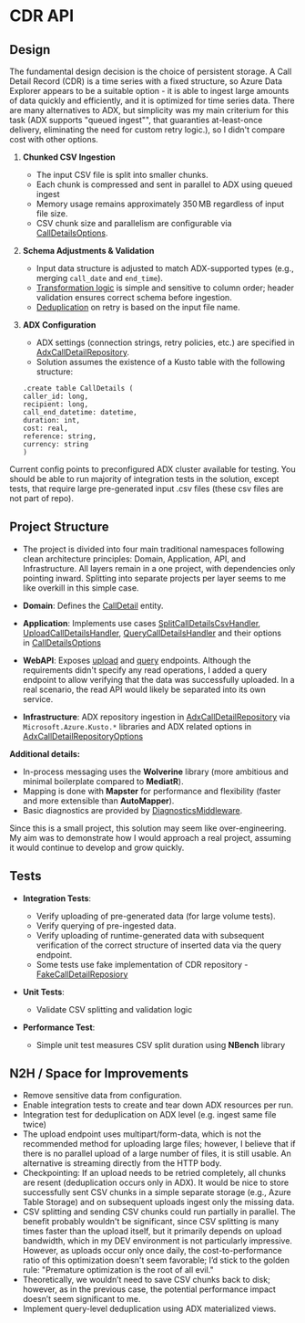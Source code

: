 # CDR API

## Design

The fundamental design decision is the choice of persistent storage. 
A Call Detail Record (CDR) is a time series with a fixed structure, so Azure Data Explorer appears to be a suitable option - it is able to ingest large amounts of data quickly and efficiently, and it is optimized for time series data.
There are many alternatives to ADX, but simplicity was my main criterium for this task (ADX supports "queued ingest"", that guaranties at-least-once delivery, eliminating the need for custom retry logic.), so I didn't compare cost with other options.

1. **Chunked CSV Ingestion**

   * The input CSV file is split into smaller chunks.
   * Each chunk is compressed and sent in parallel to ADX using queued ingest
   * Memory usage remains approximately 350 MB regardless of input file size.
   * CSV chunk size and parallelism are configurable via [CallDetailsOptions](Giacom.Cdr.Api/Application/CallDetailsOptions.cs).

2. **Schema Adjustments & Validation**

   * Input data structure is adjusted to match ADX-supported types (e.g., merging `call_date` and `end_time`).
   * [Transformation logic](Giacom.Cdr.Api/Application/Handlers/SplitCallDetailsCsvHandler.cs#L145) is simple and sensitive to column order; header validation ensures correct schema before ingestion.
   * [Deduplication](Giacom.Cdr.Api/Infrastructure/Repository/AdxClassDetailRepository.cs#L56) on retry is based on the input file name.

3. **ADX Configuration**

   * ADX settings (connection strings, retry policies, etc.) are specified in [AdxCallDetailRepository](Giacom.Cdr.Api/Infrastructure/Repository/AdxClassDetailRepository.cs).
   * Solution assumes the existence of a Kusto table with the following structure:


   ```kusto
   .create table CallDetails (
   caller_id: long, 
   recipient: long, 
   call_end_datetime: datetime, 
   duration: int, 
   cost: real, 
   reference: string, 
   currency: string
   )
   ```

Current config points to preconfigured ADX cluster available for testing. You should be able to run majority of integration tests in the solution, except tests, that require large pre-generated input .csv files (these csv files are not part of repo).

## Project Structure

* The project is divided into four main traditional namespaces following clean architecture principles: Domain, Application, API, and Infrastructure. All layers remain in a one project, with dependencies only pointing inward. Splitting into separate projects per layer seems to me like overkill in this simple case.&#x20;

* **Domain**: Defines the [CallDetail](Giacom.Cdr.Api/Domain/Entities/CallDetail.cs) entity.

* **Application**: Implements use cases [SplitCallDetailsCsvHandler](Giacom.Cdr.Api/Application/Handlers/SplitCallDetailsCsvHandler.cs), [UploadCallDetailsHandler](Giacom.Cdr.Api/Application/Handlers/UploadCallDetailsHandler.cs),  [QueryCallDetailsHandler](Giacom.Cdr.Api/Application/Handlers/QueryCallDetailsHandler.cs) and their options in [CallDetailsOptions](Giacom.Cdr.Api/Application/CallDetailsOptions.cs)

* **WebAPI**: Exposes [upload](Giacom.Cdr.Api/WebAPI/Controllers/CallDetailsController.cs#L39) and [query](Giacom.Cdr.Api/WebAPI/Controllers/CallDetailsController.cs#L57) endpoints. Although the requirements didn't specify any read operations, I added a query endpoint to allow verifying that the data was successfully uploaded. In a real scenario, the read API would likely be separated into its own service.

* **Infrastructure**:  ADX repository ingestion in [AdxCallDetailRepository](Giacom.Cdr.Api/Infrastructure/Repository/AdxClassDetailRepository.cs) via `Microsoft.Azure.Kusto.*` libraries and ADX related options in [AdxCallDetailRepositoryOptions](Giacom.Cdr.Api/Infrastructure/Repository/AdxCallDetailRepositoryOptions.cs)

**Additional details:**

* In-process messaging uses the **Wolverine** library (more ambitious and minimal boilerplate compared to **MediatR**).
* Mapping is done with **Mapster** for performance and flexibility (faster and more extensible than **AutoMapper**).
* Basic diagnostics are provided by [DiagnosticsMiddleware](Giacom.Cdr.Api/Application/Common/Wolverine/DiagnosticsMiddleware.cs).

Since this is a small project, this solution may seem like over-engineering. My aim was to demonstrate how I would approach a real project, assuming it would continue to develop and grow quickly.

## Tests

* **Integration Tests**:

  * Verify uploading of pre-generated data (for large volume tests).
  * Verify querying of pre-ingested data.
  * Verify uploading of runtime-generated data with subsequent verification of the correct structure of inserted data via the query endpoint.
  * Some tests use fake implementation of CDR repository - [FakeCallDetailReposiory](Giacom.Cdr.IntegrationTests/FakeCallDetailRepository.cs)
* **Unit Tests**:

  * Validate CSV splitting and validation logic
* **Performance Test**:

  * Simple unit test measures CSV split duration using **NBench** library

## N2H / Space for Improvements

* Remove sensitive data from configuration.
* Enable integration tests to create and tear down ADX resources per run.
* Integration test for deduplication on ADX level (e.g. ingest same file twice)
* The upload endpoint uses multipart/form-data, which is not the recommended method for uploading large files; however, I believe that if there is no parallel upload of a large number of files, it is still usable. An alternative is streaming directly from the HTTP body.
* Checkpointing: If an upload needs to be retried completely, all chunks are resent (deduplication occurs only in ADX). It would be nice to store successfully sent CSV chunks in a simple separate storage (e.g., Azure Table Storage) and on subsequent uploads ingest only the missing data.
* CSV splitting and sending CSV chunks could run partially in parallel. The benefit probably wouldn't be significant, since CSV splitting is many times faster than the upload itself, but it primarily depends on upload bandwidth, which in my DEV environment is not particularly impressive. However, as uploads occur only once daily, the cost-to-performance ratio of this optimization doesn't seem favorable; I’d stick to the golden rule: "Premature optimization is the root of all evil."
* Theoretically, we wouldn’t need to save CSV chunks back to disk; however, as in the previous case, the potential performance impact doesn’t seem significant to me.
* Implement query-level deduplication using ADX materialized views.
